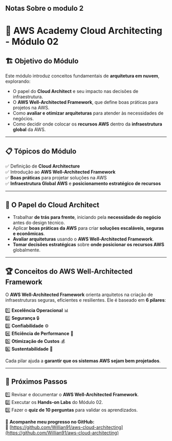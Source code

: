 ## Notas Sobre o modulo 2 

# 📘 AWS Academy Cloud Architecting - Módulo 02

## 🏗️ **Objetivo do Módulo**
Este módulo introduz conceitos fundamentais de **arquitetura em nuvem**, explorando:
- O papel do **Cloud Architect** e seu impacto nas decisões de infraestrutura.
- O **AWS Well-Architected Framework**, que define boas práticas para projetos na AWS.
- Como **avaliar e otimizar arquiteturas** para atender às necessidades de negócios.
- Como decidir onde colocar os **recursos AWS** dentro da **infraestrutura global** da AWS.

---

## 📋 **Tópicos do Módulo**
✅ Definição de **Cloud Architecture**  
✅ Introdução ao **AWS Well-Architected Framework**  
✅ **Boas práticas** para projetar soluções na AWS  
✅ **Infraestrutura Global AWS** e **posicionamento estratégico de recursos**  

---

## 🎯 **O Papel do Cloud Architect**
- Trabalhar **de trás para frente**, iniciando pela **necessidade do negócio** antes do design técnico.
- Aplicar **boas práticas da AWS** para criar **soluções escaláveis, seguras e econômicas**.
- **Avaliar arquiteturas** usando o **AWS Well-Architected Framework**.
- **Tomar decisões estratégicas** sobre **onde posicionar os recursos AWS** globalmente.

---

## 🏆 **Conceitos do AWS Well-Architected Framework**
O **AWS Well-Architected Framework** orienta arquitetos na criação de infraestruturas seguras, eficientes e resilientes. Ele é baseado em **6 pilares**:

1️⃣ **Excelência Operacional** 📊  
2️⃣ **Segurança** 🔒  
3️⃣ **Confiabilidade** ⚙️  
4️⃣ **Eficiência de Performance** 🚀  
5️⃣ **Otimização de Custos** 💰  
6️⃣ **Sustentabilidade** 🌱  

Cada pilar ajuda a **garantir que os sistemas AWS sejam bem projetados**.

---

## 📂 **Próximos Passos**
1️⃣ Revisar e documentar o **AWS Well-Architected Framework**.  
2️⃣ Executar os **Hands-on Labs** do Módulo 02.  
3️⃣ Fazer o **quiz de 10 perguntas** para validar os aprendizados.  

🚀 **Acompanhe meu progresso no GitHub:**  
🔗 [https://github.com/Willian91/aws-cloud-architecting](https://github.com/Willian91/aws-cloud-architecting)